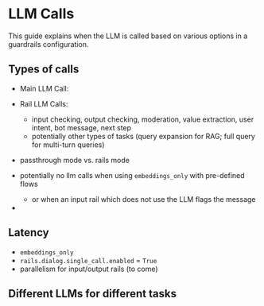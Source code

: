 # LLM Calls

This guide explains when the LLM is called based on various options in a guardrails configuration.

## Types of calls


- Main LLM Call:
- Rail LLM Calls:
  - input checking, output checking, moderation, value extraction, user intent, bot message, next step
  - potentially other types of tasks (query expansion for RAG; full query for multi-turn queries)


- passthrough mode vs. rails mode
- potentially no llm calls when using `embeddings_only` with pre-defined flows
  - or when an input rail which does not use the LLM flags the message
-

## Latency

- `embeddings_only`
- `rails.dialog.single_call.enabled` = `True`
- parallelism for input/output rails (to come)

## Different LLMs for different tasks
